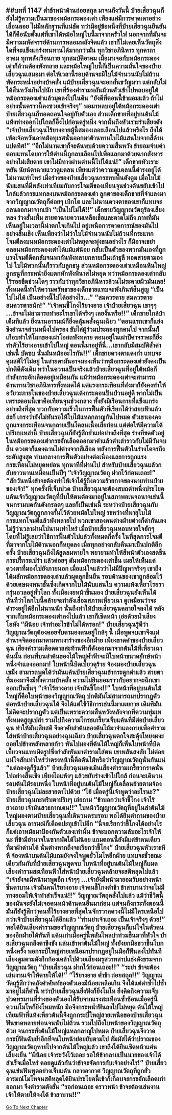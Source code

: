 ##บทที่ 1147 ต่ำช้าหน้าด้านถ่อยสถุล
มาจนถึงวันนี้ ป๋ายเสี่ยวฉุนก็ยังไม่รู้ความเป็นมาของหม้อกระดองเต่า เพียงแค่มีการคาดเดาอย่างเลื่อนลอย ไม่มีหลักฐานที่แน่ชัด
ทว่ามีอยู่ข้อหนึ่งที่ป๋ายเสี่ยวฉุนยืนยันได้ก็คือนับตั้งแต่ที่เขาได้หม้อใหญ่ใบนี้มาจากครัวไฟ นอกจากที่มันจะมีความมหัศจรรย์ด้านการหลอมพลังจิตแล้ว เขาก็ไม่เคยเห็นวัตถุสิ่งใดที่จะแข็งแกร่งทนทานได้มากกว่ามัน
ทุกวิชาอภินิหาร ทุกคาถาอาคม ทุกพลังเรือนกาย ทุกสมบัติอาคม เมื่อมาเจอกับหม้อกระดองเต่าก็ล้วนต้องพังทลาย และหม้อใหญ่ใบนี้ก็เป็นความมั่นใจของป๋ายเสี่ยวฉุนเสมอมา
ต่อให้เวลานี้รอบด้านจะมีใบไม้จำนวนนับไม่ถ้วนพัดกระหน่ำอย่างบ้าคลั่ง แม้ป๋ายเสี่ยวฉุนจะอกสั่นขวัญผวา แต่กลับไม่ได้สิ้นหวังเกินไปนัก เขาที่ร้องคำรามพลันม้วนตัวเข้าไปหลบอยู่ใต้หม้อกระดองเต่าแล้วมุดลงไปในดิน
“ยังดีที่ตอนนี้ข้าผอมแล้ว ถ้าไม่อย่างนั้นคราวนี้คงซวยเข้าจริงๆ” พอมาหลบอยู่ใต้หม้อกระดองเต่า ป๋ายเสี่ยวฉุนก็ทอดถอนใจอยู่กับตัวเอง ส่วนเด็กชายที่อยู่บนต้นไม้แห้งห่างออกไปไกลก็อึ้งไปก่อนครู่หนึ่ง จากนั้นถึงหัวเราะร่าเสียงดัง
“เจ้าป๋ายเสี่ยวฉุนไร้ยางอายผู้นี้สมองเลอะเลือนไปแล้วหรือไร ถึงได้เพ้อเจ้อหวังเอาหม้อทุเรศนั่นออกมาต้านทานใบไม้แสนใบจากสี่ด้านแปดทิศ!”
“อีกไม่นานเขาก็จะค้นพบด้วยความสิ้นหวัง ข้ายอมจ่ายค่าตอบแทนโดยการให้ด่านนี้ถูกลบเลือนไปเพื่อแลกมาด้วยฉากสังหารอย่างไม่เสียดาย เขาไม่มีทางผ่านด่านนี้ไปได้แน่!” เด็กชายหัวเราะหยัน นัยน์ตาฉายแววดูแคลน
เพียงแต่ว่าความดูแคลนนี้ดำรงอยู่ได้ไม่นานเท่าไหร่ เมื่อร่างของป๋ายเสี่ยวฉุนกระทบพื้นดังตูม เมื่อใบไม้นับแสนที่มีพลังเท่าเทียมกับการโจมตีของเทียนจุนช่วงต้นขยับเข้าไปใกล้แล้วกระแทกลงบนหม้อกระดองเต่า ลูกตาของเด็กชายที่จำแลงมาจากวิญญาณวัตถุก็ค่อยๆ เบิกโต และไม่นานดวงตาของเขาก็แทบจะถลนออกมาจากเบ้า
“เป็นไปไม่ได้!!” เด็กชายวิญญาณวัตถุร้องเสียงหลง ร่างสั่นเทิ้ม สายตาฉายความเหลือเชื่อและคาดไม่ถึง
ภาพที่มันเห็นอยู่ในเวลานี้น่าตกใจเกินไป อยู่เหนือการคาดการณ์ของมันไปอย่างสิ้นเชิง เห็นเพียงว่าไม่ว่าใบไม้จำนวนนับไม่ถ้วนที่กระแทกโจมตีลงบนหม้อกระดองเต่าไม่หยุดจะพุ่งชนอย่างไร ก็มิอาจเขย่าคลอนหม้อกระดองเต่าได้แม้แต่น้อย กลับเป็นตัวของพวกมันเองที่ถูกแรงโจมตีดีดกลับจนพากันพังทลายกลายเป็นเถ้าธุลี
ทอดสายตามองไป ใบไม้พวกนั้นก็ราวกับลูกธนู ส่วนหม้อกระดองเต่าเหมือนหินใหญ่ ลูกธนูที่กระหน่ำยิ่งแตกหักพังพินาศไม่หยุด ทว่าหม้อกระดองเต่ากลับไร้รอยขีดข่วนใดๆ ราวกับว่าทุกวิชาอภินิหารล้วนไม่ระคายผิวมันเลย!
ทั้งหมดนี้ทำให้ความศรัทธาของเด็กชายแทบจะพังภินท์สิ้นสูญ
“เป็นไปไม่ได้ เป็นอย่างนี้ไปได้อย่างไร...”
“สมควรตาย สมควรตาย สมควรตายนัก!”
“เจ้าคนขี้โกงไร้ยางอาย เจ้าป๋ายเสี่ยวฉุน เขาๆๆ ...ข้าจะไม่สามารถทำอะไรเขาได้จริงๆ เลยงั้นหรือ!!” เด็กชายใกล้บ้าเต็มทีแล้ว ยิ่งนานอารมณ์ก็ยิ่งคลุ้มคลั่งฉุนเฉียว
“ตอนแรกเขาก็แย่งชิงอำนาจส่วนหนึ่งไปครอง ขับไล่ผู้ร่วมประลองทุกคนไป จากนั้นก็เกือบทำให้โลกของเผ่าโอสถพังทลาย ตอนอยู่ในเผ่าปีศาจราคะก็ยิ่งทำตัวไร้ยางอายเข้าไปใหญ่ ตอนนี้มาอยู่ที่นี่...เขากลับมีสมบัติล้ำค่าเช่นนี้ บัดซบ นั่นมันหม้ออะไรกัน!!” เด็กชายดวงตาแดงก่ำ แทบจะคุมสติไว้ไม่อยู่
ในสายตามันอาจมองเห็นว่าหม้อกระดองเต่ายังคงเป็นปกติดีดังเดิม ทว่าในความเป็นจริงแล้วป๋ายเสี่ยวฉุนที่อยู่ใต้หม้อก็กำลังกระอักเลือดอยู่เหมือนกัน แม้ว่าหม้อกระดองเต่าจะสามารถต้านทานวิชาอภินิหารทั้งหมดได้ แต่แรงกระเทือนที่ส่งมาก็ยังคงทำให้อวัยวะภายในของป๋ายเสี่ยวฉุนเด้งกระดอนปั่นป่วนอยู่ดี
หากไม่เป็นเพราะตอนนี้เขาคือเทียนจุนช่วงกลาง ทั้งยังมีเรือนกายที่แข็งแกร่งอย่างถึงที่สุด บวกกับความเร็วในการฟื้นตัวที่เรียกได้ว่าสยบฟ้าแล้วล่ะก็ เกรงว่ายังไม่ทันรอให้ใบไม้แหลกลาญกันไปหมด ตัวเขาเองคงถูกแรงกระเทือนจนกลายเป็นโคลนเนื้อเสียก่อน
แต่ต่อให้มีความได้เปรียบเหล่านี้ ป๋ายเสี่ยวฉุนก็ยังรู้สึกย่ำแย่อย่างถึงที่สุด ร่างที่ขดตัวอยู่ในหม้อกระดองเต่ากระอักเลือดออกมาคำแล้วคำเล่าราวกับไม่มีวันจบสิ้น ดวงตาก็แดงฉานไม่ต่างจากสีเลือด พลังการฟื้นตัวในร่างโคจรถึงระดับสูงสุด ท่ามกลางการฟื้นตัวอย่างต่อเนื่องและการถูกแรงกระเทือนไม่หยุดหย่อน ทุกนาทีที่ผ่านไป สำหรับป๋ายเสี่ยวฉุนแล้วกลับยาวนานเหมือนเป็นปีๆ
“เจ้าวิญญาณวัตถุ ฝากไว้ก่อนเถอะ!”
“สักวันหนึ่งข้าจะต้องทำให้เจ้าได้รู้ถึงความร้ายกาจของนายท่านป๋ายของเจ้า!” ทุกครั้งที่เจ็บปวด ป๋ายเสี่ยวฉุนจะต้องสบถด่าหนึ่งประโยค แค้นเจ้าวิญญาณวัตถุที่บีบให้ตนต้องมาอยู่ในสภาพอเนจอนาจเช่นนี้จนกรามบดกันดังกรอดๆ
และก็เป็นเช่นนี้ ระหว่างป๋ายเสี่ยวฉุนกับวิญญาณวัตถุถูกกางกั้นไว้ด้วยหม้อใบใหญ่ ระหว่างที่พายุใบไม้กระแทกโจมตีแล้วพังทลายไป พวกเขาสองคนต่างฝ่ายต่างก็ด่ากันเอง
ไม่รู้ว่าเวลาผ่านไปนานเท่าไหร่ เมื่อป๋ายเสี่ยวฉุนหอบหายใจฮักๆ โดยที่ไม่รู้เลยว่าใช้การฟื้นตัวไปแล้วทั้งหมดกี่ครั้ง ในที่สุดการโจมตีที่มาจากใบไม้ด้านนอกก็หยุดลง
เมื่อทุกอย่างกลับคืนมาเป็นปกติอีกครั้ง ป๋ายเสี่ยวฉุนถึงได้สูดลมหายใจ พยายามทำให้สีหน้าตัวเองสดชื่นกระปรี้กระเปร่า แล้วค่อยๆ ดันหม้อกระดองเต่าขึ้น เผยให้เห็นแค่ดวงตาที่มองไปยังภายนอก เมื่อแน่ใจแล้วว่าไม่มีปัญหาจริงๆ เขาถึงได้ผลักหม้อกระดองเต่าแล้วผุดลุกขึ้นยืน
รอบด้านของเขาถูกล้อมไว้ด้วยเศษผงหนาชั้นซึ่งเกิดจากใบไม้นับแสนใบ ความแห้งเหี่ยวโรยรากรุ่นอวลอยู่ทั่วโลก ทั้งเมื่อเงยหน้าขึ้นมอง ป๋ายเสี่ยวฉุนยังเห็นได้ทันทีว่าโลกใบนี้คล้ายจะกำลังเสื่อมสภาพเหี่ยวเฉา
ดูเหมือนว่าจะดำรงอยู่ได้อีกไม่นานนัก นั่นถึงทำให้ป๋ายเสี่ยวฉุนคลายใจลงได้ หลังจากเก็บหม้อกระดองเต่าลงไปแล้ว เขาก็เชิดหน้า เอ่ยด้วยน้ำเสียงโอหัง
“ผีน้อย เจ้าทำอะไรข้าไม่ได้หรอก!” ป๋ายเสี่ยวฉุนรู้ดีว่าวิญญาณวัตถุต้องคอยจับตามองตนอยู่ใกล้ๆ นี้ เมื่อพูดจบเขาจึงแผ่อำนาจจิตออกมาตามหาเงาร่างของอีกฝ่าย
เพียงขาดคำของป๋ายเสี่ยวฉุน เสียงคำรามเดือดดาลสะท้านฟ้าก็ดังออกมาจากต้นไม้ที่เหี่ยวเฉาต้นนั้น ก่อนที่บนลำต้นของไม้ใหญ่ค้ำฟ้าจะมีใบหน้าขนาดยักษ์หน้าหนึ่งจำแลงออกมา!
ใบหน้านี้บิดเบี้ยวดุร้าย จ้องมองป๋ายเสี่ยวฉุนเขม็ง สามารถพูดได้ว่ามันแค้นป๋ายเสี่ยวฉุนเข้ากระดูกดำแล้ว สายตาที่มองมาจึงมีทั้งความบ้าคลั่ง ความไม่ยินยอมราวกับอยากจะฉีกเขาออกเป็นชิ้นๆ
“เจ้าไร้ยางอาย เจ้ามันขี้โกง!!” ใบหน้าที่อยู่บนต้นไม้ใหญ่ก็คือใบหน้าของวิญญาณวัตถุ ปกติมันไม่สามารถมาปรากฏตัวต่อหน้าป๋ายเสี่ยวฉุนได้ จึงได้แต่ใช้วิธีการเช่นนี้มาเผยกาย
เดิมทีมันไม่คิดจะปรากฏตัว แต่เป็นเพราะความสิ้นหวังหลังจากที่ความทุ่มเททั้งหมดสูญเปล่า รวมไปถึงความโกรธเกรี้ยวเจ็บแค้นที่มีต่อป๋ายเสี่ยวฉุน ทำให้มันเสียสติ จึงอาศัยลำต้นของต้นไม้มาจำแลงกายเพื่อคำรามใส่หน้าป๋ายเสี่ยวฉุนอย่างฉุนเฉียว
ป๋ายเสี่ยวฉุนตกใจสะดุ้งโหยงผงะถอยไปข้างหลังหลายก้าว หันไปมองที่ต้นไม้ใหญ่ก็เห็นใบหน้าที่บิดเบี้ยวจนแทบผิดรูปซึ่งกำลังหันมาคำรามใส่ตน
เขาพลันสงสัย ไม่ค่อยแน่ใจสักเท่าไหร่ว่าตรงหน้านี้คือต้นไม้หรือว่าวิญญาณวัตถุนั่นกันแน่
“แค่ลองดูก็รู้แล้ว” ป๋ายเสี่ยวฉุนมองเมินเสียงคำรามเกรี้ยวกราดนั่นไปอย่างสิ้นเชิง เพียงไอแห้งๆ แล้วขยับร่างเข้าไปใกล้ ก่อนจะเดินวนรอบต้นไม้รอบหนึ่ง ใบหน้าที่อยู่บนต้นไม้ใหญ่ก็เคลื่อนย้ายตามจ้องป๋ายเสี่ยวฉุนไม่ละสายตาไปด้วย
“ไฮ้ เมื่อครู่นี้เจ้าพูดว่าอะไรนะ?” ป๋ายเสี่ยวฉุนกะพริบตาปริบๆ เอ่ยถาม
“ข้าบอกว่าเจ้าขี้โกง เจ้าไร้ยางอาย เจ้ามันสวะกากเดน!!” ใบหน้าวิญญาณวัตถุที่อยู่ในลำต้นไม้ใหญ่มองตามป๋ายเสี่ยวฉุนที่เดินวนครบรอบ พอได้ยินคำถามของป๋ายเสี่ยวฉุน อารมณ์ก็เดือดปะทุเข้าไปอีก
“นี่จะเรียกว่าขี้โกงได้อย่างไร ก็แค่เอาหม้อมาป้องกันตัวเองเท่านั้น ข้าจะบอกความลับอะไรเจ้าให้นะ ที่ข้ามีอำนาจในซากพัดได้ไม่น้อย แถมตอนนี้ยังมีแค่ข้าคนเดียวที่มาฝ่าด่านได้ นั่นต่างหากถึงจะเรียกว่าขี้โกง” ป๋ายเสี่ยวฉุนหัวเราะหึหึ จ้องหน้าบนต้นไม้แถมยังจงใจพูดยั่วโมโหอีกฝ่าย
แทบจะชั่วขณะเดียวกันกับที่ป๋ายเสี่ยวฉุนพูดจบ ใบหน้าที่อยู่บนต้นไม้ใหญ่ก็แผดเสียงคำรามสะเทือนฟ้าใส่หน้าป๋ายเสี่ยวฉุนคล้ายจะสติหลุดไปแล้ว
“เจ้ายังจะมีหน้ามาพูดอีก เจ้าๆๆ ...เจ้ายังมีหน้ามายอมรับอย่างหน้าชื่นตาบาน เจ้ามันคนไร้ยางอาย เจ้าคนขี้โกงต่ำช้า ข้าสาบานว่าจะไม่มีทางยอมให้เจ้าทำสำเร็จแน่!!” วิญญาณวัตถุคลั่งไปแล้ว แม้ว่าชีวิตนี้ของมันจะยังไม่เจอคนหน้าด้านคนอื่นมาก่อน แต่จนถึงกระทั่งตอนนี้มันก็ยังรู้สึกว่าคนที่ไร้ยางอายที่สุดในจักรวาลดวงนี้ไม่มีใครเหนือไปกว่าเจ้าป๋ายเสี่ยวฉุนได้อีกแล้ว
“ท่านย่าเจ้าเถอะ เป็นเจ้าจริงๆ ด้วย!” พอได้ยินเสียงคำรามของวิญญาณวัตถุ ป๋ายเสี่ยวฉุนก็แน่ใจในตัวตนของอีกฝ่ายได้ทันที แค้นเก่าเมื่อครู่นี้พลันไหลบ่าท่วมขึ้นมาที่หัวใจ ป๋ายเสี่ยวฉุนถลึงตาขึงขัง แล่นเข้าหาต้นไม้ใหญ่ ทั้งยังยกมือขวาขึ้นโบกหนึ่งครั้ง พอกระบี่ใหญ่สายเหนือมาปรากฏอยู่ในมือก็ฟันลงไปทันที
เสียงตูมตามดังกึกก้องเคล้าไปด้วยเสียงผรุสวาทสาปแช่งดังขรมจากวิญญาณวัตถุ
“ป๋ายเสี่ยวฉุน ฝากไว้ก่อนเถอะ!!”
“ระยำ ข้าจะต้องเล่นงานเจ้าให้ตายให้ได้!”
“ไร้ยางอาย ต่ำช้า ถ่อยสถุล!!”
วิญญาณวัตถุรู้สึกว่าคลังคำศัพท์ของตัวเองมีน้อยเหลือเกิน จึงได้แต่ด่าซ้ำไปซ้ำมาอยู่ไม่กี่คำนี้ ทว่าป๋ายเสี่ยวฉุนยิ่งฟังก็ยิ่งโมโห ยิ่งคิดถึงความเจ็บปวดทรมานที่ร่างของตัวเองได้รับจากแรงสะเทือนซ้ำซ้อนเมื่อครู่นี้ ความโมโหก็ยิ่งโหมหนัก มือจึงกระหน่ำฟันลงไปไม่หยุด ต้นไม้ใหญ่เทียมฟ้าที่แห้งเหี่ยวต้นนี้จึงถูกกระบี่ใหญ่สายเหนือของป๋ายเสี่ยวฉุนฟันขาดหลายท่อนจนนับไม่ถ้วน รวมไปถึงใบหน้าของวิญญาณวัตถุด้วย
จนกระทั่งต้นไม้ใหญ่แหลกลาญไปหมด ป๋ายเสี่ยวฉุนจึงวาดกระบี่ฟันฉับย้ำอีกทีจนใบหน้าย่อยยับตามไป สัมผัสได้ว่าปราณของวิญญาณวัตถุหายไปจากต้นไม้ใหญ่แล้ว เขาถึงได้ยืนเชิดหน้าแค่นเสียงเย็น
“ผีน้อย เจ้าระวังไว้เถอะ รอให้ข้ากลายเป็นนายของเจ้าได้สำเร็จเมื่อไหร่ คอยดูแล้วกันว่าข้าจะจัดการกับเจ้าอย่างไร!” ป๋ายเสี่ยวฉุนเข่นฟันพูดอย่างเจ็บแค้น
กลางอากาศ วิญญาณวัตถุที่ถูกยั่วอารมณ์โมโหจนสติหลุดได้ยินประโยคนี้เข้าก็เกือบจะกระอักเลือดเก่าออกมา จึงคำรามดังลั่น
“รอก่อนเถอะ คราวหน้า ข้าจะต้องเล่นงานเจ้าให้ตายให้จงได้ ข้าสาบาน!!”
------


[Go To Next Chapter]( ./120.md)